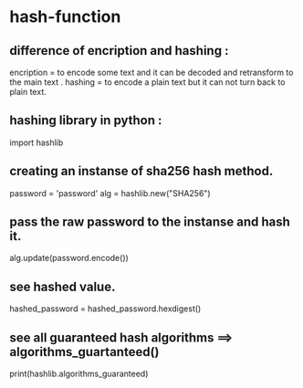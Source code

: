# hash-function

## difference of encription and hashing :
encription = to encode some text and it can be decoded and retransform to the main text .
hashing = to encode a plain text but it can not turn back to plain text.

## hashing library in python :
import hashlib


## creating an instanse of sha256 hash method.
password = 'password'
alg = hashlib.new("SHA256")


## pass the raw password to the instanse and hash it.
alg.update(password.encode())


## see hashed value.
hashed_password = hashed_password.hexdigest()


## see all guaranteed hash algorithms ==> algorithms_guartanteed()
print(hashlib.algorithms_guaranteed)
